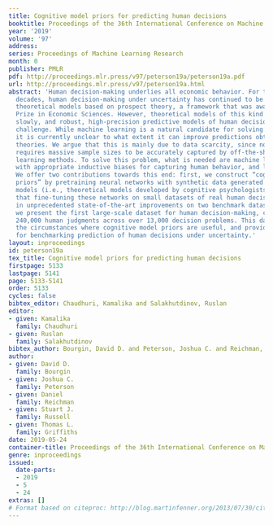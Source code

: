 ```yaml
---
title: Cognitive model priors for predicting human decisions
booktitle: Proceedings of the 36th International Conference on Machine Learning
year: '2019'
volume: '97'
address: 
series: Proceedings of Machine Learning Research
month: 0
publisher: PMLR
pdf: http://proceedings.mlr.press/v97/peterson19a/peterson19a.pdf
url: http://proceedings.mlr.press/v97/peterson19a.html
abstract: 'Human decision-making underlies all economic behavior. For the past four
  decades, human decision-making under uncertainty has continued to be explained by
  theoretical models based on prospect theory, a framework that was awarded the Nobel
  Prize in Economic Sciences. However, theoretical models of this kind have developed
  slowly, and robust, high-precision predictive models of human decisions remain a
  challenge. While machine learning is a natural candidate for solving these problems,
  it is currently unclear to what extent it can improve predictions obtained by current
  theories. We argue that this is mainly due to data scarcity, since noisy human behavior
  requires massive sample sizes to be accurately captured by off-the-shelf machine
  learning methods. To solve this problem, what is needed are machine learning models
  with appropriate inductive biases for capturing human behavior, and larger datasets.
  We offer two contributions towards this end: first, we construct “cognitive model
  priors” by pretraining neural networks with synthetic data generated by cognitive
  models (i.e., theoretical models developed by cognitive psychologists). We find
  that fine-tuning these networks on small datasets of real human decisions results
  in unprecedented state-of-the-art improvements on two benchmark datasets. Second,
  we present the first large-scale dataset for human decision-making, containing over
  240,000 human judgments across over 13,000 decision problems. This dataset reveals
  the circumstances where cognitive model priors are useful, and provides a new standard
  for benchmarking prediction of human decisions under uncertainty.'
layout: inproceedings
id: peterson19a
tex_title: Cognitive model priors for predicting human decisions
firstpage: 5133
lastpage: 5141
page: 5133-5141
order: 5133
cycles: false
bibtex_editor: Chaudhuri, Kamalika and Salakhutdinov, Ruslan
editor:
- given: Kamalika
  family: Chaudhuri
- given: Ruslan
  family: Salakhutdinov
bibtex_author: Bourgin, David D. and Peterson, Joshua C. and Reichman, Daniel and Russell, Stuart J. and Griffiths, Thomas L. 
author:
- given: David D.
  family: Bourgin
- given: Joshua C.
  family: Peterson
- given: Daniel
  family: Reichman
- given: Stuart J.
  family: Russell
- given: Thomas L.
  family: Griffiths
date: 2019-05-24
container-title: Proceedings of the 36th International Conference on Machine Learning
genre: inproceedings
issued:
  date-parts:
  - 2019
  - 5
  - 24
extras: []
# Format based on citeproc: http://blog.martinfenner.org/2013/07/30/citeproc-yaml-for-bibliographies/
---
```

